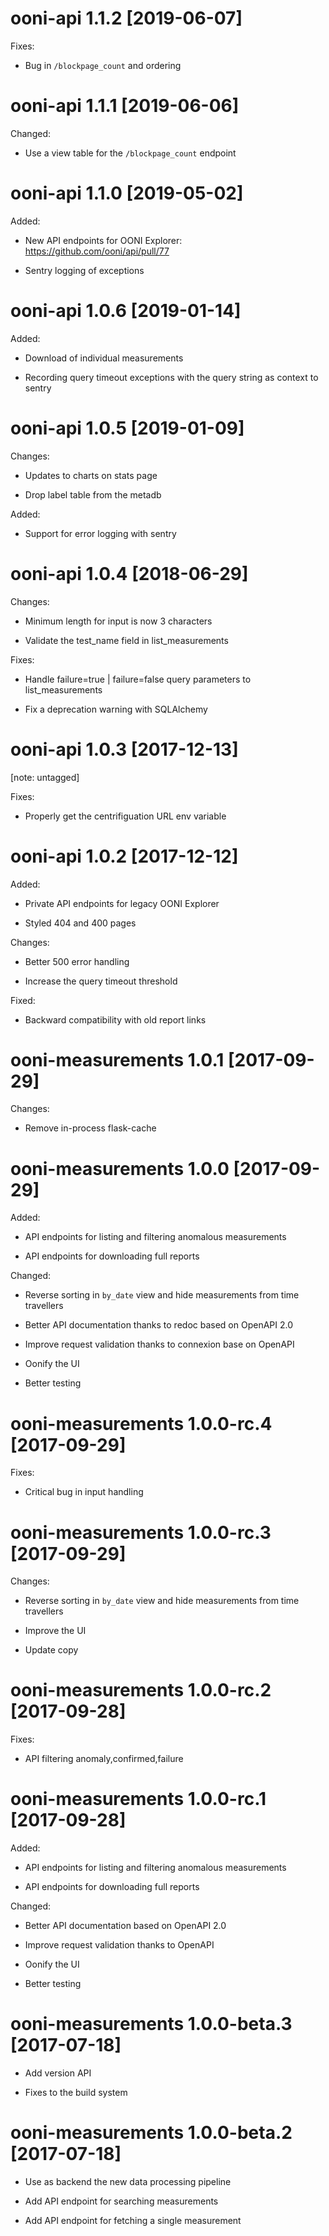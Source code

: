 # ooni-api 1.1.2 [2019-06-07]
Fixes:

* Bug in `/blockpage_count` and ordering

# ooni-api 1.1.1 [2019-06-06]

Changed:

* Use a view table for the `/blockpage_count` endpoint

# ooni-api 1.1.0 [2019-05-02]

Added:

* New API endpoints for OONI Explorer: https://github.com/ooni/api/pull/77

* Sentry logging of exceptions

# ooni-api 1.0.6 [2019-01-14]

Added:

* Download of individual measurements

* Recording query timeout exceptions with the query string as context to sentry

# ooni-api 1.0.5 [2019-01-09]

Changes:

* Updates to charts on stats page

* Drop label table from the metadb

Added:

* Support for error logging with sentry

# ooni-api 1.0.4 [2018-06-29]

Changes:

* Minimum length for input is now 3 characters

* Validate the test_name field in list_measurements

Fixes:

* Handle failure=true | failure=false query parameters to list_measurements

* Fix a deprecation warning with SQLAlchemy

# ooni-api 1.0.3 [2017-12-13]

[note: untagged]

Fixes:

* Properly get the centrifiguation URL env variable

# ooni-api 1.0.2 [2017-12-12]

Added:

* Private API endpoints for legacy OONI Explorer

* Styled 404 and 400 pages

Changes:

* Better 500 error handling

* Increase the query timeout threshold

Fixed:

* Backward compatibility with old report links

# ooni-measurements 1.0.1 [2017-09-29]

Changes:

* Remove in-process flask-cache

# ooni-measurements 1.0.0 [2017-09-29]

Added:

* API endpoints for listing and filtering anomalous measurements

* API endpoints for downloading full reports

Changed:

* Reverse sorting in `by_date` view and hide measurements from time travellers

* Better API documentation thanks to redoc based on OpenAPI 2.0

* Improve request validation thanks to connexion base on OpenAPI

* Oonify the UI

* Better testing

# ooni-measurements 1.0.0-rc.4 [2017-09-29]

Fixes:
* Critical bug in input handling

# ooni-measurements 1.0.0-rc.3 [2017-09-29]

Changes:
* Reverse sorting in `by_date` view and hide measurements from time travellers

* Improve the UI

* Update copy

# ooni-measurements 1.0.0-rc.2 [2017-09-28]

Fixes:
* API filtering anomaly,confirmed,failure

# ooni-measurements 1.0.0-rc.1 [2017-09-28]

Added:

* API endpoints for listing and filtering anomalous measurements

* API endpoints for downloading full reports

Changed:

* Better API documentation based on OpenAPI 2.0

* Improve request validation thanks to OpenAPI

* Oonify the UI

* Better testing

# ooni-measurements 1.0.0-beta.3 [2017-07-18]

* Add version API

* Fixes to the build system

# ooni-measurements 1.0.0-beta.2 [2017-07-18]

* Use as backend the new data processing pipeline

* Add API endpoint for searching measurements

* Add API endpoint for fetching a single measurement

